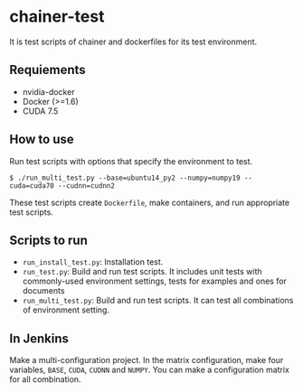 # chainer-test

It is test scripts of chainer and dockerfiles for its test environment.


## Requiements

- nvidia-docker
- Docker (>=1.6)
- CUDA 7.5

## How to use

Run test scripts with options that specify the environment to test.

```
$ ./run_multi_test.py --base=ubuntu14_py2 --numpy=numpy19 --cuda=cuda70 --cudnn=cudnn2
```

These test scripts create `Dockerfile`, make containers, and run appropriate test scripts.


## Scripts to run

- `run_install_test.py`: Installation test.
- `run_test.py`: Build and run test scripts. It includes unit tests with commonly-used environment settings, tests for examples and ones for documents
- `run_multi_test.py`: Build and run test scripts. It can test all combinations of environment setting.


## In Jenkins

Make a multi-configuration project.
In the matrix configuration, make four variables, `BASE`, `CUDA`, `CUDNN` and `NUMPY`.
You can make a configuration matrix for all combination.
